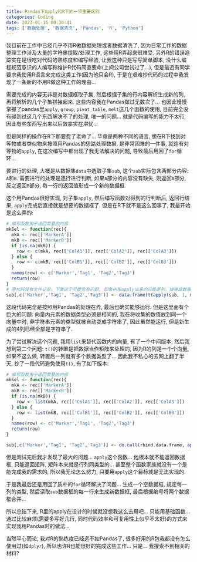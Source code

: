 ```yaml
---
title: Pandas下Apply和R下的一项重要区别
categories: Coding
date: 2023-01-15 00:30:41
tags: ['数据处理', '数据清洗', 'Pandas', 'R', 'Python']
---
```


我目前在工作中已经几乎不用R做数据处理或者数据清洗了, 因为日常工作的数据整理工作涉及大量的字符串提取/处理工作, 这些用R弄起来很难受. 另外R的错误追踪实在是很吃对代码的熟练度和编写经验, 让我这种只是写写简单脚本, 没什么编程规范意识的人编写和维护R代码简直要命(上间公司尝试过了...), 但是最近有同学要求我使用R语言来完成这类工作(因为他只会R), 于是在艰难抄代码的过程中我发现了一条新的不用R做这种工作的理由...

<!-- 摘要部分 -->
<!-- more -->

需要完成的内容无非是对数据框取子集, 然后根据子集的行内容解析生成新的列, 再将解析的几个子集拼接起来. 这些内容我在Pandas做过无数次了... 也因此慢慢掌握了pandas里`apply`, `group`, `pivot_table`, `melt`这几个函数的使用, 目前完全没有碰到过这几个东西解决不了的处理, 唯一的问题... 就是代码编写的能力不太行, 因此有些东西写出来以后效率实在堪忧...

但是同样的操作在R下那要费了老命了... 毕竟是两种不同的语言, 想在R下找到对等物或者类似物来按照用Pandas的思路处理数据, 是非常困难的一件事, 就连有对等物的`apply`, 在这次编写中都出现了我无法解决的问题, 导致最后用回了`for`循环...

要进行的处理, 大概是从数据集`data`中选取子集`sub`, 这个`sub`实际包含两部分内容: `A`和`B`. 需要进行的处理是逐行进行判断, 如果`A`部分的内容没有缺失, 则返回`A`部分, 反之返回`B`部分, 每一行的返回值形成一个新的数据框.

这个用Pandas很好实现, 对子集`apply`, 然后编写函数对得到的行判断后, 返回行结果, `apply`完成后直接就是想要的数据框了. 但是在R下就不是这么回事了, 我最开始是这么弄的:

```R
# 编写函数用于返回需要的内容
mkSel <- function(rec){
  mkA <- rec[['MarkerA']]
  mkB <- rec[['MarkerB']]
  if (is.na(mkB)) {
    row <- c(mkA, rec[['ColA1']], rec[['ColA2']], rec[['ColA3']])
  } else {
    row <- c(mkB, rec[['ColB1']], rec[['ColB2']], rec[['ColB3']])
  }
  names(row) <- c('Marker','Tag1', 'Tag2','Tag3')
  return(row)
}
# 原代码没有文件记录，下面这个可能会有问题, 印象中用apply出来的只能是列，拼接成数据框， 所以转置
sub[,c('Marker','Tag1', 'Tag2','Tag3')] <- data.frame(t(apply(sub, 1, mkSel, simplify=T)))
```

这段代码完全是按照用Pandas的处理在弄, 最后也确实能够运行. 但是这里面有个巨大的问题: 向量内元素的数据类型必须是相同的, 我在将收集的数值放到同一个向量中时, 非字符串元素的类型就被自动变成字符串了, 因此虽然能运行, 但是新生成的4列已经全部是字符串了.

为了尝试解决这个问题, 我用`list`来替代函数内的向量, 有了一个中间版本, 然后我想到第二个问题: `t()`的转置是把数据当作矩阵来处理的, 因为R的列是一个个向量, 如果不这么做, 转置后一列就有多个数据类型了... 因此我不私心的去网上翻了半天, 抄了一段代码避免使用`t()`, 有了如下版本:

```R
# 编写函数用于返回需要的内容
mkSel <- function(rec){
  mkA <- rec[['MarkerA']]
  mkB <- rec[['MarkerB']]
  if (is.na(mkB)) {
    row <- list(mkA, rec[['ColA1']], rec[['ColA2']], rec[['ColA3']])
  } else {
    row <- list(mkB, rec[['ColB1']], rec[['ColB2']], rec[['ColB3']])
  }
  names(row) <- c('Marker','Tag1', 'Tag2','Tag3')
  return(row)
}

sub[,c('Marker','Tag1', 'Tag2','Tag3')] <- do.call(rbind.data.frame, apply(sub, 1, mkSel, simplify=T))
```

但是测试完后我才发现了最大的问题... `apply`这个函数... 他根本就不能返回数据框, 只能返回矩阵, 矩阵本来就是行列同类型的... 甚至整个函数家族就没有一个是能完成我的需求的, 所以我无论怎么努力, 只要用`apply`这个目标就是无法实现的.

于是我最后还是用回了质朴的`for`循环解决了问题... 生成一个空数据框, 规定每一列的类型, 然后读取`sub`数据框的每一行来生成新数据框, 最后根据编号将两个数据框合并...

所以总结下来, R里的apply在设计的时候就没想我这么去用吧... 只能用基础函数... 通过比较麻烦(需要多写好几行, 同时代码效率和可复用性上似乎不太好)的方式来实现我用Pandas时的做法...

当然平心而论, 我对R的熟练度已经远不如Pandas了, 很多好用的R包我都没有怎么使用过(如`dplyr`), 所以也许R也能很好的完成这些工作... 只是... 我搜索不到相关的材料?

